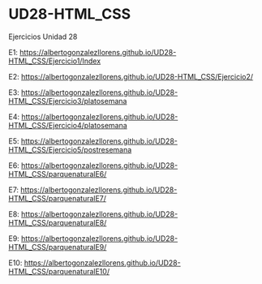 # UD28-HTML_CSS
Ejercicios Unidad 28

E1: https://albertogonzalezllorens.github.io/UD28-HTML_CSS/Ejercicio1/Index

E2: https://albertogonzalezllorens.github.io/UD28-HTML_CSS/Ejercicio2/

E3: https://albertogonzalezllorens.github.io/UD28-HTML_CSS/Ejercicio3/platosemana

E4: https://albertogonzalezllorens.github.io/UD28-HTML_CSS/Ejercicio4/platosemana

E5: https://albertogonzalezllorens.github.io/UD28-HTML_CSS/Ejercicio5/postresemana

E6: https://albertogonzalezllorens.github.io/UD28-HTML_CSS/parquenaturalE6/

E7: https://albertogonzalezllorens.github.io/UD28-HTML_CSS/parquenaturalE7/

E8: https://albertogonzalezllorens.github.io/UD28-HTML_CSS/parquenaturalE8/

E9: https://albertogonzalezllorens.github.io/UD28-HTML_CSS/parquenaturalE9/

E10: https://albertogonzalezllorens.github.io/UD28-HTML_CSS/parquenaturalE10/
